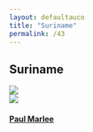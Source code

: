 ```yaml
---
layout: defaultauco
title: "Suriname"
permalink: /43
---
```

<div class="container-0">
    <div class="container-title">
        <span class="country"><h2>Suriname</h2></span>
        <div class="photo-co">
          <img src="https://www.worldatlas.com/r/w960-q80/upload/48/bc/d3/sr-01.png" >
    </div>
</div>
<!-- partial:index.partial.html -->
<div class="container">
  <div class="timeline clearfix">
  <div class="vertical-line">
  <div id="post-1" class="vesti-col timeline-post">
   <div class="vesti-content-wrapper">
     <div class="photo">
       <img src="https://3.bp.blogspot.com/-W-Kq5BTGarU/T8PeDY12vcI/AAAAAAAARj0/ozeC4dzgT20/s400/Paul+Marlee.jpg">
       <div class="vesti-date-wrapper">
         <div class="vesti-date">
         </div>
       </div>
     </div>
     <div class="vesti-desc">
       <a class="desc-a" href="#">
         <h4><a href="/pmarlee">Paul Marlee</a></h4>
       </a>
     </div>
   </div>
 </div>
    
<!-- partial -->
